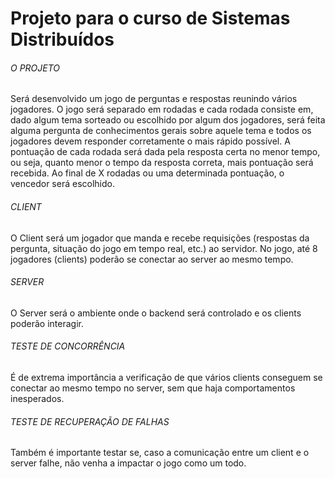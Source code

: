 # Projeto para o curso de Sistemas Distribuídos


###### O PROJETO

Será desenvolvido um jogo de perguntas e respostas reunindo vários jogadores. O jogo será separado em rodadas e cada rodada consiste em, dado algum tema sorteado ou escolhido por algum dos jogadores, será feita alguma pergunta de conhecimentos gerais sobre aquele tema e todos os jogadores devem responder corretamente o mais rápido possível. A pontuação de cada rodada será dada pela resposta certa no menor tempo, ou seja, quanto menor o tempo da resposta correta, mais pontuação será recebida. Ao final de X rodadas ou uma determinada pontuação, o vencedor será escolhido.

###### CLIENT

O Client será um jogador que manda e recebe requisições (respostas da pergunta, situação do jogo em tempo real, etc.) ao servidor.
No jogo, até 8 jogadores (clients) poderão se conectar ao server ao mesmo tempo. 

###### SERVER

O Server será o ambiente onde o backend será controlado e os clients poderão interagir.


###### TESTE DE CONCORRÊNCIA

É de extrema importância a verificação de que vários clients conseguem se conectar ao mesmo tempo no server, sem que haja comportamentos inesperados.

###### TESTE DE RECUPERAÇÃO DE FALHAS

Também é importante testar se, caso a comunicação entre um client e o server falhe, não venha a impactar o jogo como um todo.
